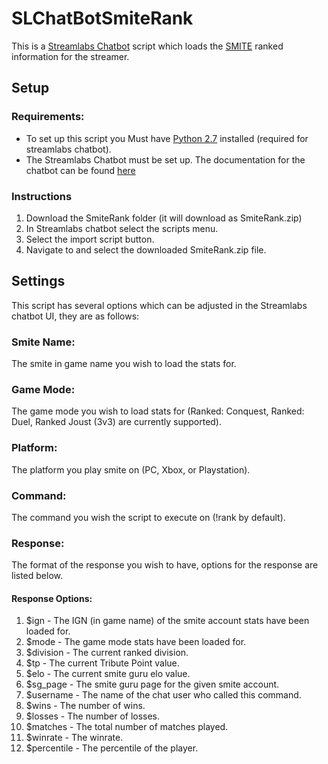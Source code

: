 # SLChatBotSmiteRank

   This is a [Streamlabs Chatbot](https://streamlabs.com/chatbot) script which loads the [SMITE](https://streamlabs.com/chatbot) ranked information for the streamer.

## Setup
### Requirements:
   - To set up this script you Must have [Python 2.7](https://www.python.org/download/releases/2.7/) installed (required for     streamlabs chatbot).
   - The Streamlabs Chatbot must be set up. The documentation for the chatbot can be found [here](https://cdn.streamlabs.com/chatbot/Documentation.pdf)
### Instructions
   1) Download the SmiteRank folder (it will download as SmiteRank.zip)
   2) In Streamlabs chatbot select the scripts menu.
   3) Select the import script button.
   4) Navigate to and select the downloaded SmiteRank.zip file.
 
## Settings

  This script has several options which can be adjusted in the Streamlabs chatbot UI, they are as follows:
### Smite Name:

  The smite in game name you wish to load the stats for.
### Game Mode:

 The game mode you wish to load stats for (Ranked: Conquest, Ranked: Duel, Ranked Joust (3v3) are currently supported).
### Platform:

 The platform you play smite on (PC, Xbox, or Playstation).
### Command:

 The command you wish the script to execute on (!rank by default).
### Response:

 The format of the response you wish to have, options for the response are listed below.
#### Response Options:
   1) $ign - The IGN (in game name) of the smite account stats have been loaded for.
   2) $mode - The game mode stats have been loaded for.
   3) $division - The current ranked division.
   4) $tp - The current Tribute Point value.
   5) $elo - The current smite guru elo value.
   6) $sg_page - The smite guru page for the given smite account.
   7) $username - The name of the chat user who called this command.
   8) $wins - The number of wins.
   9) $losses - The number of losses.
   10) $matches - The total number of matches played.
   11) $winrate - The winrate.
   12) $percentile - The percentile of the player.
       
